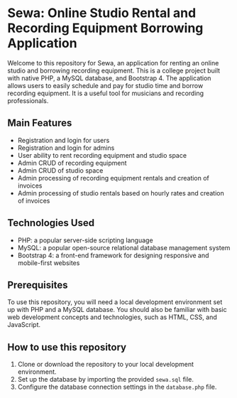 # Sewa: Online Studio Rental and Recording Equipment Borrowing Application

Welcome to this repository for Sewa, an application for renting an online studio and borrowing recording equipment. This is a college project built with native PHP, a MySQL database, and Bootstrap 4. The application allows users to easily schedule and pay for studio time and borrow recording equipment. It is a useful tool for musicians and recording professionals.

## Main Features

- Registration and login for users
- Registration and login for admins
- User ability to rent recording equipment and studio space
- Admin CRUD of recording equipment
- Admin CRUD of studio space
- Admin processing of recording equipment rentals and creation of invoices
- Admin processing of studio rentals based on hourly rates and creation of invoices

## Technologies Used

- PHP: a popular server-side scripting language
- MySQL: a popular open-source relational database management system
- Bootstrap 4: a front-end framework for designing responsive and mobile-first websites

## Prerequisites

To use this repository, you will need a local development environment set up with PHP and a MySQL database. You should also be familiar with basic web development concepts and technologies, such as HTML, CSS, and JavaScript.

## How to use this repository

1. Clone or download the repository to your local development environment.
2. Set up the database by importing the provided `sewa.sql` file.
3. Configure the database connection settings in the `database.php` file.
